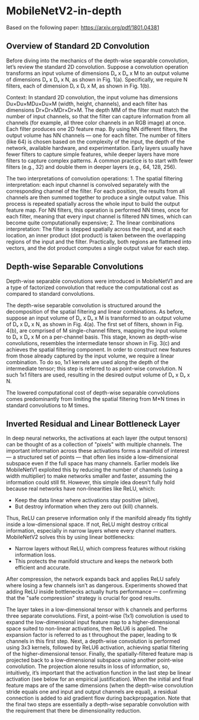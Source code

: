 # MobileNetV2-in-depth

Based on the following paper: https://arxiv.org/pdf/1801.04381

## Overview of Standard 2D Convolution

Before diving into the mechanics of the depth-wise separable convolution, let’s review the standard 2D convolution. Suppose a convolution operation transforms an input volume of dimensions Dᵤ x Dᵤ x M to an output volume of dimensions Dᵥ x Dᵥ x N, as shown in Fig. 1(a). Specifically, we require N filters, each of dimension Dᵣ x Dᵣ x M, as shown in Fig. 1(b). 

Context: In standard 2D convolution, the input volume has dimensions Du×Du×MDu​×Du​×M (width, height, channels), and each filter has dimensions Dr×Dr×MDr​×Dr​×M. The depth MM of the filter must match the number of input channels, so that the filter can capture information from all channels (for example, all three color channels in an RGB image) at once. Each filter produces one 2D feature map. By using NN different filters, the output volume has NN channels — one for each filter. The number of filters (like 64) is chosen based on the complexity of the input, the depth of the network, available hardware, and experimentation. Early layers usually have fewer filters to capture simple features, while deeper layers have more filters to capture complex patterns. A common practice is to start with fewer filters (e.g., 32) and double them in deeper layers (e.g., 64, 128, 256). 

The two interpretations of convolution operations: 1. The spatial filtering interpretation: each input channel is convolved separately with the corresponding channel of the filter. For each position, the results from all channels are then summed together to produce a single output value. This process is repeated spatially across the whole input to build the output feature map. For NN filters, this operation is performed NN times, once for each filter, meaning that every input channel is filtered NN times, which can become quite computationally expensive; 2. The linear combinations interpretation: The filter is stepped spatially across the input, and at each location, an inner product (dot product) is taken between the overlapping regions of the input and the filter. Practically, both regions are flattened into vectors, and the dot product computes a single output value for each step.

## Depth-wise Separable Convolutions

Depth-wise separable convolutions were introduced in MobileNetV1 and are a type of factorized convolution that reduce the computational cost as compared to standard convolutions.

The depth-wise separable convolution is structured around the decomposition of the spatial filtering and linear combinations. As before, suppose an input volume of Dᵤ x Dᵤ x M is transformed to an output volume of Dᵥ x Dᵥ x N, as shown in Fig. 4(a). The first set of filters, shown in Fig. 4(b), are comprised of M single-channel filters, mapping the input volume to Dᵥ x Dᵥ x M on a per-channel basis. This stage, known as depth-wise convolutions, resembles the intermediate tensor shown in Fig. 3(c) and achieves the spatial filtering component. In order to construct new features from those already captured by the input volume, we require a linear combination. To do so, 1x1 kernels are used along the depth of the intermediate tensor; this step is referred to as point-wise convolution. N such 1x1 filters are used, resulting in the desired output volume of Dᵥ x Dᵥ x N.

The lowered computational cost of depth-wise separable convolutions comes predominantly from limiting the spatial filtering from M*N times in standard convolutions to M times.

## Inverted Residual and Linear Bottleneck Layer

In deep neural networks, the activations at each layer (the output tensors) can be thought of as a collection of "pixels" with multiple channels.
The important information across these activations forms a manifold of interest — a structured set of points — that often lies inside a low-dimensional subspace even if the full space has many channels. Earlier models like MobileNetV1 exploited this by reducing the number of channels (using a width multiplier) to make networks smaller and faster, assuming the information could still fit. However, this simple idea doesn't fully hold because real networks have non-linearities like ReLU, which:
- Keep the data linear where activations stay positive (alive),
- But destroy information when they zero out (kill) channels.

Thus, ReLU can preserve information only if the manifold already fits tightly inside a low-dimensional space. If not, ReLU might destroy critical information, especially in narrow layers where every channel matters. MobileNetV2 solves this by using linear bottlenecks:
- Narrow layers without ReLU, which compress features without risking information loss.
- This protects the manifold structure and keeps the network both efficient and accurate.

After compression, the network expands back and applies ReLU safely where losing a few channels isn’t as dangerous.
Experiments showed that adding ReLU inside bottlenecks actually hurts performance — confirming that the "safe compression" strategy is crucial for good results.

The layer takes in a low-dimensional tensor with k channels and performs three separate convolutions. First, a point-wise (1x1) convolution is used to expand the low-dimensional input feature map to a higher-dimensional space suited to non-linear activations, then ReLU6 is applied. The expansion factor is referred to as t throughout the paper, leading to tk channels in this first step. Next, a depth-wise convolution is performed using 3x3 kernels, followed by ReLU6 activation, achieving spatial filtering of the higher-dimensional tensor. Finally, the spatially-filtered feature map is projected back to a low-dimensional subspace using another point-wise convolution. The projection alone results in loss of information, so, intuitively, it’s important that the activation function in the last step be linear activation (see below for an empirical justification). When the initial and final feature maps are of the same dimensions (when the depth-wise convolution stride equals one and input and output channels are equal), a residual connection is added to aid gradient flow during backpropagation. Note that the final two steps are essentially a depth-wise separable convolution with the requirement that there be dimensionality reduction.

